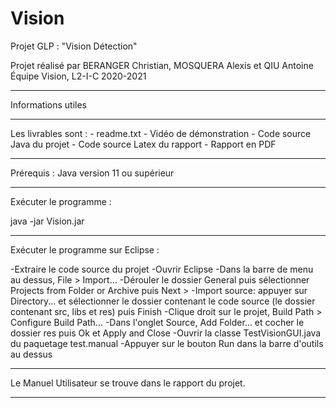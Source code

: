 # Vision
Projet GLP : "Vision Détection"

Projet réalisé par BERANGER Christian, MOSQUERA Alexis et QIU Antoine
Équipe Vision, L2-I-C 
2020-2021

--------------------------------

Informations utiles

--------------------------------

Les livrables sont :
	- readme.txt
	- Vidéo de démonstration
	- Code source Java du projet
	- Code source Latex du rapport
	- Rapport en PDF

--------------------------------

Prérequis :
Java version 11 ou supérieur

--------------------------------

Exécuter le programme :

java -jar Vision.jar

--------------------------------

Exécuter le programme sur Eclipse :

-Extraire le code source du projet
-Ouvrir Eclipse
-Dans la barre de menu au dessus, File > Import...
-Dérouler le dossier General puis sélectionner Projects from Folder or Archive puis Next >
-Import source: appuyer sur Directory... et sélectionner le dossier contenant le code source (le dossier contenant src, libs et res) puis Finish
-Clique droit sur le projet, Build Path > Configure Build Path...
-Dans l'onglet Source, Add Folder... et cocher le dossier res puis Ok et Apply and Close
-Ouvrir la classe TestVisionGUI.java du paquetage test.manual
-Appuyer sur le bouton Run dans la barre d'outils au dessus

--------------------------------

Le Manuel Utilisateur se trouve dans le rapport du projet.

--------------------------------
